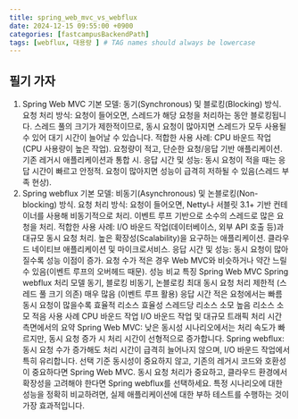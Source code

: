 ```yaml
---
title: spring_web_mvc_vs_webflux
date: 2024-12-15 09:55:00 +0900
categories: [fastcampusBackendPath]
tags: [webflux, 대용량 ] # TAG names should always be lowercase
---
```


## 필기 가자
1. Spring Web MVC
기본 모델: 동기(Synchronous) 및 블로킹(Blocking) 방식.
요청 처리 방식:
요청이 들어오면, 스레드가 해당 요청을 처리하는 동안 블로킹됩니다.
스레드 풀의 크기가 제한적이므로, 동시 요청이 많아지면 스레드가 모두 사용될 수 있어 대기 시간이 늘어날 수 있습니다.
적합한 사용 사례:
CPU 바운드 작업(CPU 사용량이 높은 작업).
요청량이 적고, 단순한 요청/응답 기반 애플리케이션.
기존 레거시 애플리케이션과 통합 시.
응답 시간 및 성능:
동시 요청이 적을 때는 응답 시간이 빠르고 안정적.
요청이 많아지면 성능이 급격히 저하될 수 있음(스레드 부족 현상).
2. Spring webflux
기본 모델: 비동기(Asynchronous) 및 논블로킹(Non-blocking) 방식.
요청 처리 방식:
요청이 들어오면, Netty나 서블릿 3.1+ 기반 컨테이너를 사용해 비동기적으로 처리.
이벤트 루프 기반으로 소수의 스레드로 많은 요청을 처리.
적합한 사용 사례:
I/O 바운드 작업(데이터베이스, 외부 API 호출 등)과 대규모 동시 요청 처리.
높은 확장성(Scalability)을 요구하는 애플리케이션.
클라우드 네이티브 애플리케이션 및 마이크로서비스.
응답 시간 및 성능:
동시 요청이 많아질수록 성능 이점이 증가.
요청 수가 적은 경우 Web MVC와 비슷하거나 약간 느릴 수 있음(이벤트 루프의 오버헤드 때문).
성능 비교
특징	Spring Web MVC	Spring webflux
처리 모델	동기, 블로킹	비동기, 논블로킹
최대 동시 요청 처리	제한적 (스레드 풀 크기 의존)	매우 많음 (이벤트 루프 활용)
응답 시간	적은 요청에서는 빠름	동시 요청이 많을수록 효율적
리소스 효율성	스레드당 리소스 소모 높음	리소스 소모 적음
사용 사례	CPU 바운드 작업	I/O 바운드 작업 및 대규모 트래픽 처리
시간 측면에서의 요약
Spring Web MVC: 낮은 동시성 시나리오에서는 처리 속도가 빠르지만, 동시 요청 증가 시 처리 시간이 선형적으로 증가합니다.
Spring webflux: 동시 요청 수가 증가해도 처리 시간이 급격히 늘어나지 않으며, I/O 바운드 작업에서 특히 유리합니다.
선택 기준
동시성이 중요하지 않고, 기존의 레거시 코드와 호환성이 중요하다면 Spring Web MVC.
동시 요청 처리가 중요하고, 클라우드 환경에서 확장성을 고려해야 한다면 Spring webflux를 선택하세요.
특정 시나리오에 대한 성능을 정확히 비교하려면, 실제 애플리케이션에 대한 부하 테스트를 수행하는 것이 가장 효과적입니다.
